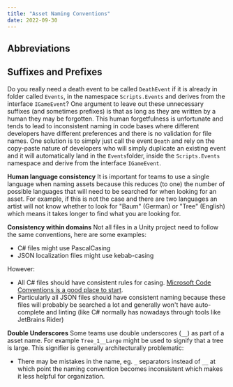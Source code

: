 ```yaml
---
title: "Asset Naming Conventions"
date: 2022-09-30
---
```


## Abbreviations

## Suffixes and Prefixes

Do you really need a death event to be called `DeathEvent` if it is already in folder called `Events`, in the namespace `Scripts.Events` and derives from the interface `IGameEvent`? One argument to leave out these unnecessary suffixes (and sometimes prefixes) is that as long as they are written by a human they may be forgotten. This human forgetfulness is unfortunate and tends to lead to inconsistent naming in code bases where different developers have different preferences and there is no validation for file names. One solution is to simply just call the event `Death` and rely on the copy-paste nature of developers who will simply duplicate an existing event and it will automatically land in the `Events`folder, inside the `Scripts.Events` namespace and derive from the interface `IGameEvent`.

**Human language consistency**
It is important for teams to use a single language when naming assets because this reduces (to one) the number of possible languages that will need to be searched for when looking for an asset. For example, if this is not the case and there are two languages an artist will not know whether to look for "Baum" (German) or "Tree" (English) which means it takes longer to find what you are looking for.

**Consistency within domains**
Not all files in a Unity project need to follow the same conventions, here are some examples:
- C# files might use PascalCasing
- JSON localization files might use kebab-casing 

However:
- All C# files should have consistent rules for casing. [Microsoft Code Conventions is a good place to start](https://learn.microsoft.com/en-us/dotnet/csharp/fundamentals/coding-style/coding-conventions).
- Particularly all JSON files should have consistent naming because these files will probably be searched a lot and generally won't have auto-complete and linting (like C# normally has nowadays through tools like JetBrains Rider)


**Double Underscores**
Some teams use double underscores (`__`) as part of a asset name.
For example `Tree_1__Large` might be used to signify that a tree is large.
This signifier is generally architecturally problematic:
- There may be mistakes in the name, eg. `_` separators instead of `__` at which point the naming convention becomes inconsistent which makes it less helpful for organization.
